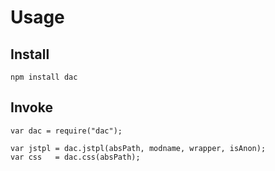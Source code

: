 # Usage
## Install
```
npm install dac
```

## Invoke
```
var dac = require("dac");

var jstpl = dac.jstpl(absPath, modname, wrapper, isAnon);
var css   = dac.css(absPath);
```